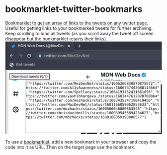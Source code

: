 # bookmarklet-twitter-bookmarks

[Bookmarklet to get an array of links to the tweets on any twitter page.](getTweets.js) Useful for getting links to your bookmarked tweets for further archiving. Keep scrolling to load all tweets (as you scroll away the tweet off screen disappear but the bookmarklet retains their links).
![Demonstration of the bookmarklet usage](getTweets.png)

To use a [bookmarklet](https://en.wikipedia.org/wiki/Bookmarklet), add a new bookmark in your browser and copy the code into it as URL. Then on the target page use the bookmark.
